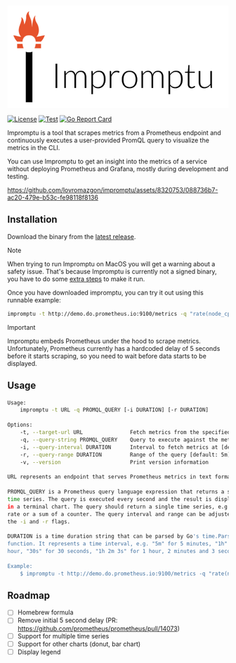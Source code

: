 <p align="center">
    <picture>
        <source media="(prefers-color-scheme: dark)" srcset="https://github.com/lovromazgon/impromptu/blob/main/logo/impromptu-white.png">
        <source media="(prefers-color-scheme: light)" srcset="https://github.com/lovromazgon/impromptu/blob/main/logo/impromptu-black.png">
        <img alt="Impromptu logo" width="600" src="https://github.com/lovromazgon/impromptu/blob/main/logo/impromptu-black.png">
    </picture>
</p>

[![License](https://img.shields.io/github/license/lovromazgon/impromptu)](https://github.com/ConduitIO/conduit/blob/main/LICENSE)
[![Test](https://github.com/lovromazgon/impromptu/actions/workflows/test.yml/badge.svg)](https://github.com/lovromazgon/impromptu/actions/workflows/test.yml)
[![Go Report Card](https://goreportcard.com/badge/github.com/lovromazgon/impromptu)](https://goreportcard.com/report/github.com/lovromazgon/impromptu)

Impromptu is a tool that scrapes metrics from a Prometheus endpoint and
continuously executes a user-provided PromQL query to visualize the metrics
in the CLI.

You can use Impromptu to get an insight into the metrics of a service without
deploying Prometheus and Grafana, mostly during development and testing.

https://github.com/lovromazgon/impromptu/assets/8320753/088736b7-ac20-479e-b53c-fe98118f8136

## Installation

Download the binary from the [latest release](https://github.com/lovromazgon/impromptu/releases/latest).

> [!NOTE]
> When trying to run Impromptu on MacOS you will get a warning about a safety issue.
> That's because Impromptu is currently not a signed binary, you have to do some
> [extra steps](https://support.apple.com/en-us/102445#openanyway) to make it run.

Once you have downloaded impromptu, you can try it out using this runnable example:

```sh
impromptu -t http://demo.do.prometheus.io:9100/metrics -q "rate(node_cpu_seconds_total{mode=\"idle\"}[5s])" -r 1m
```

> [!IMPORTANT]
> Impromptu embeds Prometheus under the hood to scrape metrics. Unfortunately,
> Prometheus currently has a hardcoded delay of 5 seconds before it starts scraping, so you
> need to wait before data starts to be displayed.

## Usage

```sh
Usage:
    impromptu -t URL -q PROMQL_QUERY [-i DURATION] [-r DURATION]

Options:
    -t, --target-url URL               Fetch metrics from the specified URL
    -q, --query-string PROMQL_QUERY    Query to execute against the metrics
    -i, --query-interval DURATION      Interval to fetch metrics at [default: 1s]
    -r, --query-range DURATION         Range of the query [default: 5m]
    -v, --version                      Print version information

URL represents an endpoint that serves Prometheus metrics in text format.

PROMQL_QUERY is a Prometheus query language expression that returns a single
time series. The query is executed every second and the result is displayed
in a terminal chart. The query should return a single time series, e.g. a
rate or a sum of a counter. The query interval and range can be adjusted with
the -i and -r flags.

DURATION is a time duration string that can be parsed by Go's time.ParseDuration
function. It represents a time interval, e.g. "5m" for 5 minutes, "1h" for 1
hour, "30s" for 30 seconds, "1h 2m 3s" for 1 hour, 2 minutes and 3 seconds etc.

Example:
    $ impromptu -t http://demo.do.prometheus.io:9100/metrics -q "rate(node_cpu_seconds_total{mode=\"idle\"}[5s])" -r 1m
```

## Roadmap

- [ ] Homebrew formula
- [ ] Remove initial 5 second delay (PR: https://github.com/prometheus/prometheus/pull/14073)
- [ ] Support for multiple time series
- [ ] Support for other charts (donut, bar chart)
- [ ] Display legend

